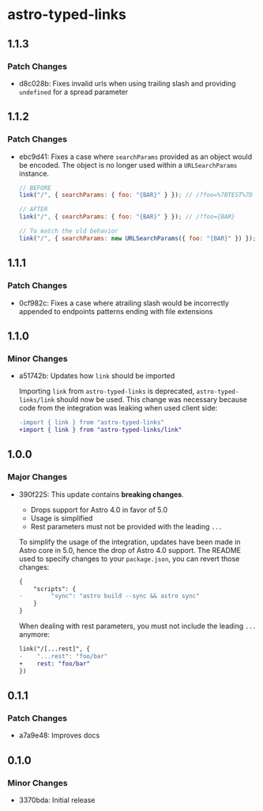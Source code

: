 # astro-typed-links

## 1.1.3

### Patch Changes

- d8c028b: Fixes invalid urls when using trailing slash and providing `undefined` for a spread parameter

## 1.1.2

### Patch Changes

- ebc9d41: Fixes a case where `searchParams` provided as an object would be encoded. The object is no longer used within a `URLSearchParams` instance.

  ```js
  // BEFORE
  link("/", { searchParams: { foo: "{BAR}" } }); // /?foo=%7BTEST%7D

  // AFTER
  link("/", { searchParams: { foo: "{BAR}" } }); // /?foo={BAR}

  // To match the old behavior
  link("/", { searchParams: new URLSearchParams({ foo: "{BAR}" }) }); // /?foo=%7BTEST%7D
  ```

## 1.1.1

### Patch Changes

- 0cf982c: Fixes a case where atrailing slash would be incorrectly appended to endpoints patterns ending with file extensions

## 1.1.0

### Minor Changes

- a51742b: Updates how `link` should be imported

  Importing `link` from `astro-typed-links` is deprecated, `astro-typed-links/link` should now be used. This change was necessary because code from the integration was leaking when used client side:

  ```diff
  -import { link } from "astro-typed-links"
  +import { link } from "astro-typed-links/link"
  ```

## 1.0.0

### Major Changes

- 390f225: This update contains **breaking changes**.

  - Drops support for Astro 4.0 in favor of 5.0
  - Usage is simplified
  - Rest parameters must not be provided with the leading `...`

  To simplify the usage of the integration, updates have been made in Astro core in 5.0, hence the drop of Astro 4.0 support. The README used to specify changes to your `package.json`, you can revert those changes:

  ```diff
  {
      "scripts": {
  -        "sync": "astro build --sync && astro sync"
      }
  }
  ```

  When dealing with rest parameters, you must not include the leading `...` anymore:

  ```diff
  link("/[...rest]", {
  -    "...rest": "foo/bar"
  +    rest: "foo/bar"
  })
  ```

## 0.1.1

### Patch Changes

- a7a9e48: Improves docs

## 0.1.0

### Minor Changes

- 3370bda: Initial release
